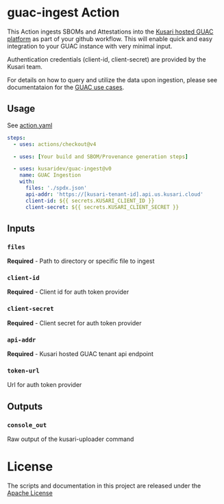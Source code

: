 # guac-ingest Action

This Action ingests SBOMs and Attestations into the [Kusari hosted GUAC platform](https://www.kusari.dev/) as part of your github workflow. This will enable quick and easy integration to your GUAC instance with very minimal input.

Authentication credentials (client-id, client-secret) are provided by the Kusari team. 

For details on how to query and utilize the data upon ingestion, please see documentataion for the [GUAC use cases](https://docs.guac.sh/guac-use-cases/). 


## Usage

See [action.yaml](action.yaml)

```yaml
steps:
  - uses: actions/checkout@v4

  - uses: [Your build and SBOM/Provenance generation steps]

  - uses: kusaridev/guac-ingest@v0
    name: GUAC Ingestion
    with:
      files: './spdx.json'
      api-addr: 'https://[kusari-tenant-id].api.us.kusari.cloud'
      client-id: ${{ secrets.KUSARI_CLIENT_ID }}
      client-secret: ${{ secrets.KUSARI_CLIENT_SECRET }}
```

## Inputs

### `files`

**Required** - Path to directory or specific file to ingest

### `client-id`

**Required** - Client id for auth token provider

### `client-secret`

**Required** - Client secret for auth token provider

### `api-addr`

**Required** - Kusari hosted GUAC tenant api endpoint

### `token-url`

Url for auth token provider

## Outputs

### `console_out`

Raw output of the kusari-uploader command

# License

The scripts and documentation in this project are released under the [Apache License](LICENSE)